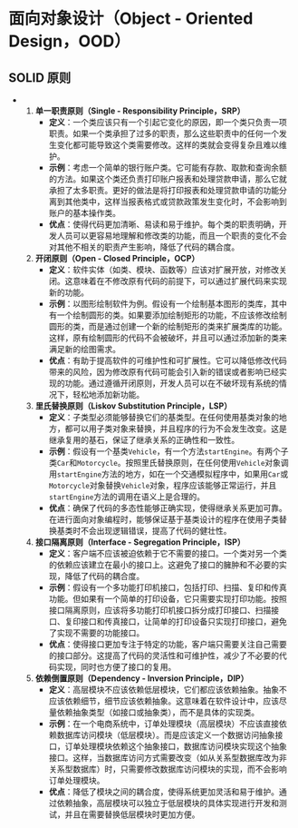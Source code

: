 # 面向对象设计（Object - Oriented Design，OOD）

## SOLID 原则

-
    1. **单一职责原则（Single - Responsibility Principle，SRP）**
        - **定义**：一个类应该只有一个引起它变化的原因，即一个类只负责一项职责。如果一个类承担了过多的职责，那么这些职责中的任何一个发生变化都可能导致这个类需要修改。这样的类就会变得复杂且难以维护。
        - **示例**：考虑一个简单的银行账户类。它可能有存款、取款和查询余额的方法。如果这个类还负责打印账户报表和处理贷款申请，那么它就承担了太多职责。更好的做法是将打印报表和处理贷款申请的功能分离到其他类中，这样当报表格式或贷款政策发生变化时，不会影响到账户的基本操作类。
        - **优点**：使得代码更加清晰、易读和易于维护。每个类的职责明确，开发人员可以更容易地理解和修改类的功能，而且一个职责的变化不会对其他不相关的职责产生影响，降低了代码的耦合度。
    2. **开闭原则（Open - Closed Principle，OCP）**
        - **定义**：软件实体（如类、模块、函数等）应该对扩展开放，对修改关闭。这意味着在不修改原有代码的前提下，可以通过扩展代码来实现新的功能。
        - **示例**：以图形绘制软件为例。假设有一个绘制基本图形的类库，其中有一个绘制圆形的类。如果要添加绘制矩形的功能，不应该修改绘制圆形的类，而是通过创建一个新的绘制矩形的类来扩展类库的功能。这样，原有绘制圆形的代码不会被破坏，并且可以通过添加新的类来满足新的绘图需求。
        - **优点**：有助于提高软件的可维护性和可扩展性。它可以降低修改代码带来的风险，因为修改原有代码可能会引入新的错误或者影响已经实现的功能。通过遵循开闭原则，开发人员可以在不破坏现有系统的情况下，轻松地添加新功能。
    3. **里氏替换原则（Liskov Substitution Principle，LSP）**
        - **定义**：子类型必须能够替换它们的基类型。在任何使用基类对象的地方，都可以用子类对象来替换，并且程序的行为不会发生改变。这是继承复用的基石，保证了继承关系的正确性和一致性。
        - **示例**：假设有一个基类`Vehicle`，有一个方法`startEngine`。有两个子类`Car`和`Motorcycle`。按照里氏替换原则，在任何使用`Vehicle`对象调用`startEngine`方法的地方，如在一个交通模拟程序中，如果用`Car`或`Motorcycle`对象替换`Vehicle`对象，程序应该能够正常运行，并且`startEngine`方法的调用在语义上是合理的。
        - **优点**：确保了代码的多态性能够正确实现，使得继承关系更加可靠。在进行面向对象编程时，能够保证基于基类设计的程序在使用子类替换基类时不会出现逻辑错误，提高了代码的健壮性。
    4. **接口隔离原则（Interface - Segregation Principle，ISP）**
        - **定义**：客户端不应该被迫依赖于它不需要的接口。一个类对另一个类的依赖应该建立在最小的接口上。这避免了接口的臃肿和不必要的实现，降低了代码的耦合度。
        - **示例**：假设有一个多功能打印机接口，包括打印、扫描、复印和传真功能。但如果有一个简单的打印设备，它只需要实现打印功能。按照接口隔离原则，应该将多功能打印机接口拆分成打印接口、扫描接口、复印接口和传真接口，让简单的打印设备只实现打印接口，避免了实现不需要的功能接口。
        - **优点**：使得接口更加专注于特定的功能，客户端只需要关注自己需要的接口部分。这提高了代码的灵活性和可维护性，减少了不必要的代码实现，同时也方便了接口的复用。
    5. **依赖倒置原则（Dependency - Inversion Principle，DIP）**
        - **定义**：高层模块不应该依赖低层模块，它们都应该依赖抽象。抽象不应该依赖细节，细节应该依赖抽象。这意味着在软件设计中，应该尽量依赖抽象类型（如接口或抽象类），而不是具体的实现类。
        - **示例**：在一个电商系统中，订单处理模块（高层模块）不应该直接依赖数据库访问模块（低层模块）。而是应该定义一个数据访问抽象接口，订单处理模块依赖这个抽象接口，数据库访问模块实现这个抽象接口。这样，当数据库访问方式需要改变（如从关系型数据库改为非关系型数据库）时，只需要修改数据库访问模块的实现，而不会影响订单处理模块。
        - **优点**：降低了模块之间的耦合度，使得系统更加灵活和易于维护。通过依赖抽象，高层模块可以独立于低层模块的具体实现进行开发和测试，并且在需要替换低层模块时更加方便。
